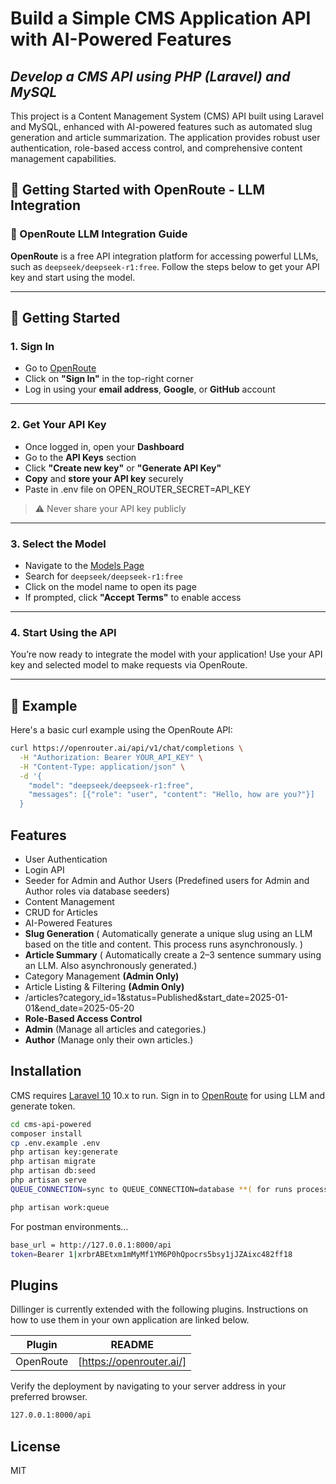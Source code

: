 # Build a Simple CMS Application API with AI-Powered Features
## _Develop a CMS API using PHP (Laravel) and MySQL_
This project is a Content Management System (CMS) API built using Laravel and MySQL, enhanced with AI-powered features such as automated slug generation and article summarization. The application provides robust user authentication, role-based access control, and comprehensive content management capabilities.

## 🔑 Getting Started with OpenRoute - LLM Integration

### 🧠 OpenRoute LLM Integration Guide

**OpenRoute** is a free API integration platform for accessing powerful LLMs, such as `deepseek/deepseek-r1:free`. Follow the steps below to get your API key and start using the model.

---

## 🚀 Getting Started

### 1. Sign In

- Go to [OpenRoute](https://openrouter.ai)
- Click on **"Sign In"** in the top-right corner
- Log in using your **email address**, **Google**, or **GitHub** account

---

### 2. Get Your API Key

- Once logged in, open your **Dashboard**
- Go to the **API Keys** section
- Click **"Create new key"** or **"Generate API Key"**
- **Copy** and **store your API key** securely
- Paste in .env file on OPEN_ROUTER_SECRET=API_KEY  

> ⚠️ Never share your API key publicly

---

### 3. Select the Model

- Navigate to the [Models Page](https://openrouter.ai/models)
- Search for `deepseek/deepseek-r1:free`
- Click on the model name to open its page
- If prompted, click **"Accept Terms"** to enable access

---

### 4. Start Using the API

You’re now ready to integrate the model with your application! Use your API key and selected model to make requests via OpenRoute.

---

## 📘 Example

Here's a basic curl example using the OpenRoute API:

```bash
curl https://openrouter.ai/api/v1/chat/completions \
  -H "Authorization: Bearer YOUR_API_KEY" \
  -H "Content-Type: application/json" \
  -d '{
    "model": "deepseek/deepseek-r1:free",
    "messages": [{"role": "user", "content": "Hello, how are you?"}]
  }
```


## Features

- User Authentication
- Login API
- Seeder for Admin and Author Users (Predefined users for Admin and Author roles via database seeders)
- Content Management
- CRUD for Articles
- AI-Powered Features
- **Slug Generation** ( Automatically generate a unique slug using an LLM based on the title and content. This process runs asynchronously. )
- **Article Summary** ( Automatically create a 2–3 sentence summary using an LLM. Also asynchronously generated.)
- Category Management **(Admin Only)**
- Article Listing & Filtering **(Admin Only)**
- /articles?category_id=1&status=Published&start_date=2025-01-01&end_date=2025-05-20
- **Role-Based Access Control** 
- **Admin** (Manage all articles and categories.)
- **Author** (Manage only their own articles.)

## Installation

CMS requires [Laravel 10](https://laravel.com/docs/10.x/installation) 10.x to run.
Sign in to [OpenRoute](https://openrouter.ai/) for using LLM and generate token.

```sh
cd cms-api-powered
composer install
cp .env.example .env
php artisan key:generate
php artisan migrate
php artisan db:seed
php artisan serve
QUEUE_CONNECTION=sync to QUEUE_CONNECTION=database **( for runs process asynchronously ).

php artisan work:queue

```

For postman environments...

```sh
base_url = http://127.0.0.1:8000/api
token=Bearer 1|xrbrABEtxm1mMyMf1YM6P0hQpocrs5bsy1jJZAixc482ff18
```

## Plugins

Dillinger is currently extended with the following plugins.
Instructions on how to use them in your own application are linked below.

| Plugin | README |
| ------ | ------ |
| OpenRoute | [https://openrouter.ai/] |

Verify the deployment by navigating to your server address in
your preferred browser.

```sh
127.0.0.1:8000/api
```

## License

MIT
